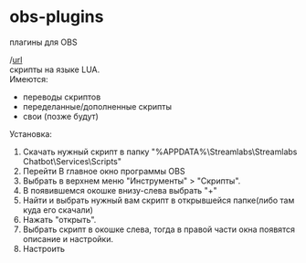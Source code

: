 # obs-plugins
плагины для OBS

/[url](https://github.com/andy87/obs-plugins/tree/master/lua)  
скрипты на языке LUA.  
Имеются:  
 * переводы скриптов
 * переделанные/дополненные скрипты
 * свои (позже будут) 

Установка: 
1. Скачать нужный скрипт в папку "%APPDATA%\Streamlabs\Streamlabs Chatbot\Services\Scripts"
2. Перейти В главное окно программы OBS 
3. Выбрать в верхнем меню "Инструменты" > "Скрипты".
4. В появившемся окошке внизу-слева выбрать "+"
5. Найти и выбрать нужный вам скрипт в открывшейся папке(либо там куда его скачали) 
6. Нажать "открыть".  
7. Выбрать скрипт в окошке слева, тогда в правой части окна появятся описание и настройки.
8. Настроить
